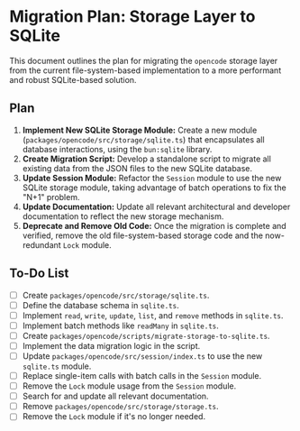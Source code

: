 # Migration Plan: Storage Layer to SQLite

This document outlines the plan for migrating the `opencode` storage layer from the current file-system-based implementation to a more performant and robust SQLite-based solution.

## Plan

1.  **Implement New SQLite Storage Module:** Create a new module (`packages/opencode/src/storage/sqlite.ts`) that encapsulates all database interactions, using the `bun:sqlite` library.
2.  **Create Migration Script:** Develop a standalone script to migrate all existing data from the JSON files to the new SQLite database.
3.  **Update Session Module:** Refactor the `Session` module to use the new SQLite storage module, taking advantage of batch operations to fix the "N+1" problem.
4.  **Update Documentation:** Update all relevant architectural and developer documentation to reflect the new storage mechanism.
5.  **Deprecate and Remove Old Code:** Once the migration is complete and verified, remove the old file-system-based storage code and the now-redundant `Lock` module.

## To-Do List

- [ ] Create `packages/opencode/src/storage/sqlite.ts`.
- [ ] Define the database schema in `sqlite.ts`.
- [ ] Implement `read`, `write`, `update`, `list`, and `remove` methods in `sqlite.ts`.
- [ ] Implement batch methods like `readMany` in `sqlite.ts`.
- [ ] Create `packages/opencode/scripts/migrate-storage-to-sqlite.ts`.
- [ ] Implement the data migration logic in the script.
- [ ] Update `packages/opencode/src/session/index.ts` to use the new `sqlite.ts` module.
- [ ] Replace single-item calls with batch calls in the `Session` module.
- [ ] Remove the `Lock` module usage from the `Session` module.
- [ ] Search for and update all relevant documentation.
- [ ] Remove `packages/opencode/src/storage/storage.ts`.
- [ ] Remove the `Lock` module if it's no longer needed.
